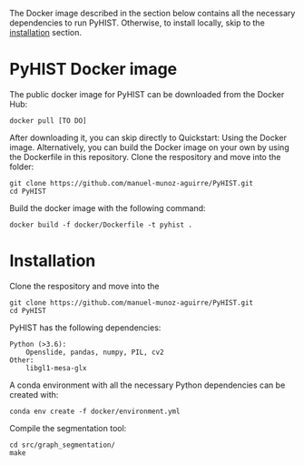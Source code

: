 The Docker image described in the section below contains all the necessary dependencies to run PyHIST. Otherwise, to install locally, skip to the [installation](#installation) section.

# PyHIST Docker image

The public docker image for PyHIST can be downloaded from the Docker Hub:
```
docker pull [TO DO]
```

After downloading it, you can skip directly to Quickstart: Using the Docker image. Alternatively, you can build the Docker image on your own by using the Dockerfile in this repository. Clone the respository and move into the folder:
```
git clone https://github.com/manuel-munoz-aguirre/PyHIST.git
cd PyHIST
```

Build the docker image with the following command:
```
docker build -f docker/Dockerfile -t pyhist .
```

# Installation<a name="installation"></a>

Clone the respository and move into the 
```
git clone https://github.com/manuel-munoz-aguirre/PyHIST.git
cd PyHIST
```

PyHIST has the following dependencies:

	Python (>3.6):
		Openslide, pandas, numpy, PIL, cv2
	Other:
		libgl1-mesa-glx

A conda environment with all the necessary Python dependencies can be created with:
```
conda env create -f docker/environment.yml
```

Compile the segmentation tool:
```
cd src/graph_segmentation/
make
```
